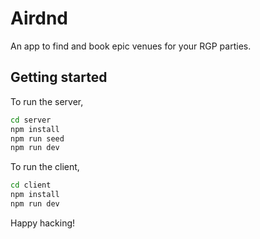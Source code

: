 # Airdnd

An app to find and book epic venues for your RGP parties.

## Getting started

To run the server,

```bash
cd server
npm install
npm run seed
npm run dev
```

To run the client,

```bash
cd client
npm install
npm run dev
```

Happy hacking!
